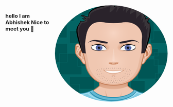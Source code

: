 
<img align="right" style="border-radius:50%" src="https://github.com/abhishektanwer2/abhishektanwer2/blob/master/images/myAvatar.png?raw=true" width="350" height="300">
   
### hello I am Abhishek Nice to meet you 👋

